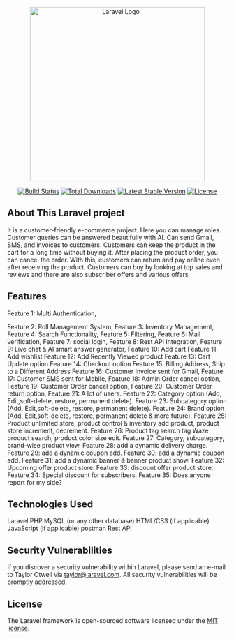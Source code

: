 <p align="center"><a href="https://laravel.com" target="_blank"><img src="https://raw.githubusercontent.com/laravel/art/master/logo-lockup/5%20SVG/2%20CMYK/1%20Full%20Color/laravel-logolockup-cmyk-red.svg" width="400" alt="Laravel Logo"></a></p>

<p align="center">
<a href="https://github.com/laravel/framework/actions"><img src="https://github.com/laravel/framework/workflows/tests/badge.svg" alt="Build Status"></a>
<a href="https://packagist.org/packages/laravel/framework"><img src="https://img.shields.io/packagist/dt/laravel/framework" alt="Total Downloads"></a>
<a href="https://packagist.org/packages/laravel/framework"><img src="https://img.shields.io/packagist/v/laravel/framework" alt="Latest Stable Version"></a>
<a href="https://packagist.org/packages/laravel/framework"><img src="https://img.shields.io/packagist/l/laravel/framework" alt="License"></a>
</p>

## About This Laravel project

It is a customer-friendly e-commerce project. Here you can manage roles. Customer queries can be answered beautifully with AI. Can send Gmail, SMS, and invoices to customers. Customers can keep the product in the cart for a long time without buying it. After placing the product order, you can cancel the order. With this, customers can return and pay online even after receiving the product. Customers can buy by looking at top sales and reviews and there are also subscriber offers and various offers.


## Features

<p>Feature 1: Multi Authentication,</p>
Feature 2: Roll Management System,
Feature 3: Inventory Management,
Feature 4: Search Functionality,
Feature 5: Filtering,
Feature 6: Mail verification,
Feature 7: social login,
Feature 8: Rest API Integration,
Feature 9: Live chat & AI smart answer generator,
Feature 10: Add cart
Feature 11: Add wishlist
Feature 12: Add Recently Viewed product
Feature 13: Cart Update option
Feature 14: Checkout option
Feature 15: Billing Address, Ship to a Different Address
Feature 16: Customer Invoice sent for Gmail,
Feature 17: Customer SMS sent for Mobile,
Feature 18: Admin Order cancel option,
Feature 19: Customer Order cancel option,
Feature 20: Customer Order return option,
Feature 21: A lot of users.
Feature 22: Category option (Add, Edit,soft-delete, restore, permanent delete).
Feature 23: Subcategory option (Add, Edit,soft-delete, restore, permanent delete).
Feature 24: Brand option (Add, Edit,soft-delete, restore, permanent delete & more future).
Feature 25: Product unlimited store, product control & inventory add product, product store increment, decrement.
Feature 26: Product tag search tag Waze product search, product color size edit.
Feature 27: Category, subcategory, brand-wise product view.
Feature 28: add a dynamic delivery charge.
Feature 29: add a dynamic coupon add.
Feature 30: add a dynamic coupon add.
Feature 31: add a dynamic banner & banner product show.
Feature 32: Upcoming offer product store.
Feature 33: discount offer product store.
Feature 34: Special discount for subscribers.
Feature 35: Does anyone report for my side?

## Technologies Used

Laravel
PHP
MySQL (or any other database)
HTML/CSS (if applicable)
JavaScript (if applicable)
postman
Rest API

## Security Vulnerabilities

If you discover a security vulnerability within Laravel, please send an e-mail to Taylor Otwell via [taylor@laravel.com](mailto:taylor@laravel.com). All security vulnerabilities will be promptly addressed.

## License

The Laravel framework is open-sourced software licensed under the [MIT license](https://opensource.org/licenses/MIT).
